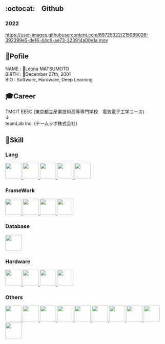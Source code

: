 ## :octocat:　Github
### 2022


https://user-images.githubusercontent.com/69725322/215089026-392399e5-de16-44c6-ae73-323914a00e1a.mov



## 🦡Pofile
NAME    : 👻Leona MATSUMOTO
<br>
BIRTH   : 🎂December 27th, 2001
<br>
BIO     : Software, Hardware, Deep Learning

## 🎓Career
TMCIT EEEC (東京都立産業技術高等専門学校　電気電子工学コース)
<br>
↓
<br>
teamLab Inc. (チームラボ株式会社)

## 🧠Skill
### Lang
<a href="https://www.python.org/">
  <img src="https://user-images.githubusercontent.com/69725322/199580443-5c42fc65-4624-46e9-a0cc-2e650989307f.svg" height=50px />
</a>
<a href="https://developer.mozilla.org/ja/docs/Web/JavaScript">
  <img src="https://user-images.githubusercontent.com/69725322/199583254-7578a907-1454-4cc8-b237-fb35decb58a0.svg" height=50px />
</a>
<a href="https://en.wikipedia.org/wiki/C_(programming_language)">
  <img src="https://user-images.githubusercontent.com/69725322/199580327-3382101d-6b75-4269-bcec-f9e15fe16605.svg" height=50px/>
</a>
<a href="https://en.wikipedia.org/wiki/HTML">
  <img src="https://user-images.githubusercontent.com/69725322/199587238-f903caa4-abc8-4b95-8520-ee4e701c33cb.svg" height=50px/>
</a>
<a href="https://en.wikipedia.org/wiki/CSS">
  <img src="https://user-images.githubusercontent.com/69725322/199587357-ef2f3e0e-fda4-4807-86be-6501fe76bf3b.svg" height=50px/>
</a>

### FrameWork
<a href="https://docs.djangoproject.com/en/4.1/">
  <img src="https://user-images.githubusercontent.com/69725322/199580604-9ea6ffd1-074c-4f15-8675-fcb1ef2f80bc.svg" height=50px />
</a>
<a href="https://www.typescriptlang.org/">
  <img src="https://user-images.githubusercontent.com/69725322/199582061-6e86784a-7824-4478-871f-7196535f432e.svg" height=50px />
</a>
<a href="https://reactjs.org/">
  <img src="https://user-images.githubusercontent.com/69725322/199582657-a8a9a062-862c-4919-9bbc-f7d7336d94fd.svg" height=50px />
</a>
<a href="https://nextjs.org/">
  <img src="https://user-images.githubusercontent.com/69725322/199582892-acf4f111-159b-4694-9300-c2e27b45bd08.svg" height=50px />
</a>

### Database
<a href="https://www.mysql.com/">
  <img src="https://user-images.githubusercontent.com/69725322/199589940-c6349dd2-b0e7-408d-bfcf-6bd7d587f386.svg" height=50px />
</a>


### Hardware
<a href="https://www.nvidia.com/en-us/autonomous-machines/embedded-systems/">
  <img src="https://www.openrtm.org/openrtm/sites/default/files/6341/NV_JETSON_TX1_LOGO4.png" height=50px />
</a>
<a href="https://www.arduino.cc/">
  <img src="https://user-images.githubusercontent.com/69725322/199580770-3db21660-cab8-4874-988f-a4a662f7d317.svg" height=50px />
</a>
<a href="https://m5stack.com/">
  <img src="https://docs.m5stack.com/assets/m5logo2022.svg" height=50px />
</a> 
<a href="https://www.raspberrypi.com/">
  <img src="https://user-images.githubusercontent.com/69725322/199581713-9df15d5f-9552-4771-a442-4ec36a84dac0.svg" height=50px />
</a>

### Others
<a href="https://git-scm.com/">
  <img src="https://user-images.githubusercontent.com/69725322/199588368-4c0c3152-762d-4c21-ac69-adc18db004d5.svg" height=50px />
</a> 
<a href="https://www.figma.com/">
  <img src="https://user-images.githubusercontent.com/69725322/199581161-b9b9eab1-8793-49d9-b07b-ce4b30867781.svg" height=50px />
</a>
<a href="https://pjreddie.com/darknet/yolo/">
  <img src="https://user-images.githubusercontent.com/69725322/199578414-ff68edf6-d020-4604-9ec6-49a0edaf1a19.png" height=50px />
</a>
<a href="https://www.originalmind.co.jp/">
  <img src="https://prtimes.jp/data/corp/85839/logo/pc-39d3d42692e592cb6c40797982d20d21-e42563c40ae39d1d803ac44c6a2a26d2.png" height=50px />
</a>
<a href="https://www.autodesk.com/products/eagle/overview?term=1-YEAR&tab=subscription">
  <img src="https://www.techmediatoday.com/wp-content/uploads/2020/09/Eagle_2017_lockup_500x248.png" height=50px />
</a>
<a href="https://web.archive.org/web/20080630005635/http://www.latex-project.org/index.html">
  <img src="https://upload.wikimedia.org/wikipedia/commons/thumb/9/92/LaTeX_logo.svg/2560px-LaTeX_logo.svg.png" height=50px />
</a>
<a href="https://www.mathworks.com/products/matlab.html">
  <img src="https://upload.wikimedia.org/wikipedia/commons/thumb/2/21/Matlab_Logo.png/667px-Matlab_Logo.png" height=50px />
</a>
<a href="http://www.gnuplot.info/">
  <img src="https://sourceforge.net/p/gnuplot/patches/_discuss/thread/dd8a7c1b/630c/attachment/icon.svg" height=50px />
</a>
<a href="https://ngspice.sourceforge.io/">
  <img src="https://ngspice.sourceforge.io/images/nglogo.jpg" height=50px />
</a>
<a href="https://www.redmine.org/">
  <img src="https://upload.wikimedia.org/wikipedia/commons/thumb/3/3f/Redmine_logo.svg/2560px-Redmine_logo.svg.png" height=50px />
</a>
